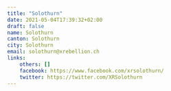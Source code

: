```yaml
---
title: "Solothurn"
date: 2021-05-04T17:39:32+02:00
draft: false
name: Solothurn
canton: Solothurn
city: Solothurn
email: solothurn@xrebellion.ch
links:
    others: []
    facebook: https://www.facebook.com/xrsolothurn/
    twitter: https://twitter.com/XRSolothurn
---
```


